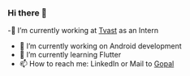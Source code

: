 ### Hi there 👋
-🔭 I’m currently working at [Tvast](https://www.tvast.in/) as an Intern
- 🔭 I’m currently working on Android development 
- 🌱 I’m currently learning Flutter
- 📫 How to reach me: LinkedIn or Mail to [Gopal](gopigopala05vkbrg@gmail.com)
<!--
**Gopala05/Gopala05** is a ✨ _special_ ✨ repository because its `README.md` (this file) appears on your GitHub profile.

Here are some ideas to get you started:

- 🔭 I’m currently working on ...
- 🌱 I’m currently learning ...
- 👯 I’m looking to collaborate on ...
- 🤔 I’m looking for help with ...
- 💬 Ask me about ...
- 📫 How to reach me: ...
- 😄 Pronouns: ...
- ⚡ Fun fact: ...
-->
